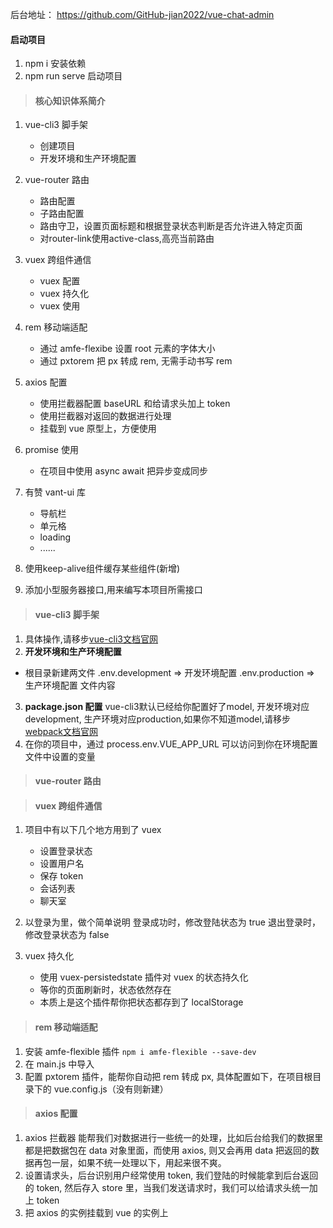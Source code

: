 后台地址：
https://github.com/GitHub-jian2022/vue-chat-admin

#### 启动项目
1. npm i 安装依赖
1. npm run serve 启动项目

>#### 核心知识体系简介
1. vue-cli3 脚手架
    * 创建项目
    * 开发环境和生产环境配置
    
2. vue-router 路由
    * 路由配置
    * 子路由配置
    * 路由守卫，设置页面标题和根据登录状态判断是否允许进入特定页面
    * 对router-link使用active-class,高亮当前路由
    
3. vuex 跨组件通信
    * vuex 配置
    * vuex 持久化
    * vuex 使用
    
4. rem 移动端适配
    * 通过 amfe-flexibe 设置 root 元素的字体大小
    * 通过 pxtorem 把 px 转成 rem, 无需手动书写 rem
    
5. axios 配置
    * 使用拦截器配置 baseURL 和给请求头加上 token
    * 使用拦截器对返回的数据进行处理
    * 挂载到 vue 原型上，方便使用
    
6. promise 使用
    
    * 在项目中使用 async await 把异步变成同步
    
7. 有赞 vant-ui 库
    * 导航栏
    * 单元格
    * loading
    * ......
    
8. 使用keep-alive组件缓存某些组件(新增)

9. 添加小型服务器接口,用来编写本项目所需接口

    

>####  vue-cli3 脚手架
1. 具体操作,请移步[vue-cli3文档官网]( [https://cli.vuejs.org/zh/guide/installation.html](https://links.jianshu.com/go?to=https%3A%2F%2Fcli.vuejs.org%2Fzh%2Fguide%2Finstallation.html)
)
2. **开发环境和生产环境配置**
  * 根目录新建两文件 .env.development => 开发环境配置  .env.production => 生产环境配置
文件内容

3. **package.json 配置**
vue-cli3默认已经给你配置好了model, 开发环境对应development, 生产环境对应production,如果你不知道model,请移步[webpack文档官网]([https://www.webpackjs.com/](https://www.webpackjs.com/)
)
4. 在你的项目中，通过  process.env.VUE_APP_URL 可以访问到你在环境配置文件中设置的变量

>####  vue-router 路由

>####  vuex 跨组件通信
1. 项目中有以下几个地方用到了 vuex
    * 设置登录状态
    * 设置用户名
    * 保存 token
    * 会话列表
    * 聊天室
2. 以登录为里，做个简单说明
登录成功时，修改登陆状态为 true
退出登录时，修改登录状态为 false

3. vuex 持久化
    * 使用 vuex-persistedstate 插件对 vuex 的状态持久化
    * 等你的页面刷新时，状态依然存在
    * 本质上是这个插件帮你把状态都存到了 localStorage

>#### rem 移动端适配
1. 安装 amfe-flexible 插件 ```npm i amfe-flexible --save-dev```
2. 在 main.js 中导入
3. 配置 pxtorem 插件，能帮你自动把 rem 转成 px, 具体配置如下，在项目根目录下的 vue.config.js（没有则新建）

>####  axios 配置
1. axios 拦截器
能帮我们对数据进行一些统一的处理，比如后台给我们的数据里都是把数据包在 data 对象里面，而使用 axios, 则又会再用 data 把返回的数据再包一层，如果不统一处理以下，用起来很不爽。
2. 设置请求头，后台识别用户经常使用 token, 我们登陆的时候能拿到后台返回的 token, 然后存入 store 里，当我们发送请求时，我们可以给请求头统一加上 token
3. 把 axios 的实例挂载到 vue 的实例上


>


